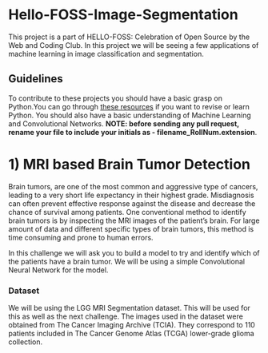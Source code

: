 # Hello-FOSS-Image-Segmentation
This project is a part of HELLO-FOSS: Celebration of Open Source by the Web and Coding Club. In this project we will be seeing a few applications of machine 
learning in image classification and segmentation. 

## Guidelines
To contribute to these projects you should have  a basic grasp on Python.You can go through [these resources](https://github.com/wncc/TSS-2021/tree/main/Python%20%26%20its%20Applications/Week-1) if you want to revise or learn Python. You should also have a basic understanding of Machine Learning and Convolutional Networks. **NOTE: before sending any pull request, rename your file to include your initials as - filename_RollNum.extension**.

# 1) MRI based Brain Tumor Detection
Brain tumors, are one of the most common and aggressive type of cancers, leading to a very short life expectancy in their highest grade. Misdiagnosis can often prevent effective response against the disease and decrease the chance of survival among patients. One conventional method to identify brain tumors is by inspecting the MRI images of the patient’s brain. For large amount of data and different specific types of brain tumors, this method is time consuming and prone to human errors.

In this challenge we will ask you to build a model to try and identify which of the patients have a brain tumor. We will be using a simple Convolutional Neural Network for the model. 

### Dataset
We will be using the LGG MRI Segmentation dataset. This will be used for this as well as the next challenge. The images used in the dataset were obtained from The Cancer Imaging Archive (TCIA).
They correspond to 110 patients included in The Cancer Genome Atlas (TCGA) lower-grade glioma collection.
